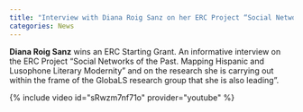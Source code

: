 ```yaml
---
title: "Interview with Diana Roig Sanz on her ERC Project “Social Networks of the Past. Mapping Hispanic and Lusophone Literary Modernity”"
categories: News
---
```

**Diana Roig Sanz** wins an ERC Starting Grant. An informative interview on the ERC Project “Social Networks of the Past. Mapping Hispanic and Lusophone Literary Modernity” and on the research she is carrying out within the frame of the GlobaLS research group that she is also leading”.

{% include video id="sRwzm7nf71o" provider="youtube" %}

